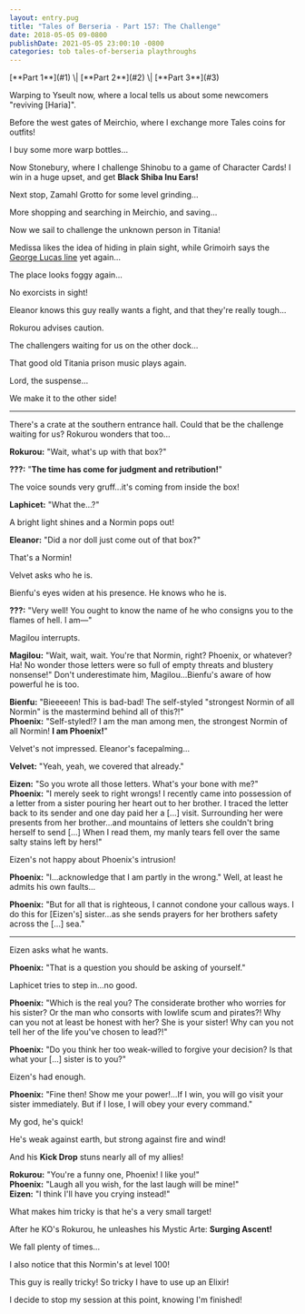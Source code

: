 ```yaml
---
layout: entry.pug
title: "Tales of Berseria - Part 157: The Challenge"
date: 2018-05-05 09-0800
publishDate: 2021-05-05 23:00:10 -0800
categories: tob tales-of-berseria playthroughs
---
```


<p class="entry-partination" markdown="1">[**Part 1**](#1) \| [**Part 2**](#2) \| [**Part 3**](#3)</p>

<a name="1"></a>

Warping to Yseult now, where a local tells us about some newcomers "reviving [Haria]".

Before the west gates of Meirchio, where I exchange more Tales coins for outfits!

I buy some more warp bottles...

Now Stonebury, where I challenge Shinobu to a game of Character Cards! I win in a huge upset, and get **Black Shiba Inu Ears!**

Next stop, Zamahl Grotto for some level grinding...

More shopping and searching in Meirchio, and saving...

Now we sail to challenge the unknown person in Titania!

Medissa likes the idea of hiding in plain sight, while Grimoirh says the <a href="http://starwars.wikia.com/wiki/I_have_a_bad_feeling_about_this">George Lucas line</a> yet again...

The place looks foggy again...

No exorcists in sight!

Eleanor knows this guy really wants a fight, and that they're really tough...

Rokurou advises caution.

The challengers waiting for us on the other dock...

That good old Titania prison music plays again.

Lord, the suspense...

We make it to the other side!

<a name="2"></a>

---

There's a crate at the southern entrance hall. Could that be the challenge waiting for us? Rokurou wonders that too...

**Rokurou:** "Wait, what's up with that box?"

**???:** "**The time has come for judgment and retribution!**"

The voice sounds very gruff...it's coming from inside the box!

**Laphicet:** "What the...?"

A bright light shines and a Normin pops out!

**Eleanor:** "Did a nor doll just come out of that box?"

That's a Normin!

Velvet asks who he is.

Bienfu's eyes widen at his presence. He knows who he is.

**???:** "Very well! You ought to know the name of he who consigns you to the flames of hell. I am—"

Magilou interrupts.

**Magilou:** "Wait, wait, wait. You're that Normin, right? Phoenix, or whatever? Ha! No wonder those letters were so full of empty threats and blustery nonsense!" Don't underestimate him, Magilou...Bienfu's aware of how powerful he is too.

**Bienfu:** "Bieeeeen! This is bad-bad! The self-styled "strongest Normin of all Normin" is the mastermind behind all of this?!"<br/>
**Phoenix:** "Self-styled!? I am the man among men, the strongest Normin of all Normin! **I am Phoenix!**"

Velvet's not impressed. Eleanor's facepalming...

**Velvet:** "Yeah, yeah, we covered that already."

**Eizen:** "So you wrote all those letters. What's your bone with me?"<br/>
**Phoenix:** "I merely seek to right wrongs! I recently came into possession of a letter from a sister pouring her heart out to her brother. I traced the letter back to its sender and one day paid her a [...] visit. Surrounding her were presents from her brother...and mountains of letters she couldn't bring herself to send [...] When I read them, my manly tears fell over the same salty stains left by hers!"

Eizen's not happy about Phoenix's intrusion!

**Phoenix:** "I...acknowledge that I am partly in the wrong." Well, at least he admits his own faults...

**Phoenix:** "But for all that is righteous, I cannot condone your callous ways. I do this for [Eizen's] sister...as she sends prayers for her brothers safety across the [...] sea."

<a name="3"></a>

---

Eizen asks what he wants.

**Phoenix:** "That is a question you should be asking of yourself."

Laphicet tries to step in...no good.

**Phoenix:** "Which is the real you? The considerate brother who worries for his sister? Or the man who consorts with lowlife scum and pirates?! Why can you not at least be honest with her? She is your sister! Why can you not tell her of the life you've chosen to lead?!"

**Phoenix:** "Do you think her too weak-willed to forgive your decision? Is that what your [...] sister is to you?"

Eizen's had enough.

**Phoenix:** "Fine then! Show me your power!...If I win, you will go visit your sister immediately. But if I lose, I will obey your every command."

My god, he's quick!

He's weak against earth, but strong against fire and wind!

And his **Kick Drop** stuns nearly all of my allies!

**Rokurou:** "You're a funny one, Phoenix! I like you!"<br/>
**Phoenix:** "Laugh all you wish, for the last laugh will be mine!"<br/>
**Eizen:** "I think I'll have you crying instead!"

What makes him tricky is that he's a very small target!

After he KO's Rokurou, he unleashes his Mystic Arte: **Surging Ascent!**

We fall plenty of times...

I also notice that this Normin's at level 100!

This guy is really tricky! So tricky I have to use up an Elixir!

I decide to stop my session at this point, knowing I'm finished!